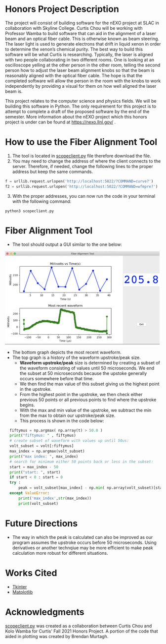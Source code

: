 # Honors Project Description
The project will consist of building software for the nEXO project at SLAC in collaboration with Skyline College. Curtis Chou will be working with Professor Wamba to build software that can aid in the alignment of a laser beam and an optical fiber cable. This is otherwise known as beam steering. The laser light is used to generate electrons that drift in liquid xenon in order to determine the xenon’s chemical purity. The best way to build this software will be what Curtis is researching. Typically, the laser is aligned with two people collaborating in two different rooms. One is looking at an oscilloscope yelling at the other person in the other room, telling the second person how to adjust the laser beam alignment knobs so that the beam is reasonably aligned with the optical fiber cable. The hope is that the completed software will allow the person in the room with the knobs to work independently by providing a visual for them on how well aligned the laser beam is.

This project relates to the computer science and physics fields. We will be building this software in Python. The only requirement for this project is to attempt to complete a draft of the proposed software by the end of the semester. More information about the nEXO project which this honors project is under can be found at https://nexo.llnl.gov/ .

# How to use the Fiber Alignment Tool
1. The tool is located in [scopeclient.py](/scopeclient.py) file therefore download the file.
2. You may need to change the address of where the client connects to the server. Therefore, if needed, change the following lines to the proper address but keep the same commands.
```python
f = urllib.request.urlopen('http://localhost:5022/?COMMAND=curve?')
f2 = urllib.request.urlopen('http://localhost:5022/?COMMAND=wfmpre?')
```
3. With the proper addresses, you can now run the code in your terminal with the following command:
```
python3 scopeclient.py
```
# Fiber Alignment Tool
- The tool should output a GUI similar to the one below:
<!-- ![Example GUI](/example_GUI.png) -->
<img src="/example_GUI.png" width="500" height="300">

- The bottom graph depicts the most recent waveform.
- The top graph is a history of the waveform upstroke/peak size.
  - **Waveform upstroke/peak** size is determined by creating a subset of the waveform consisting of values until 50 microseconds. We end the subset at 50 microseconds because the upstoke generally occurs somewhere before that time.
  - We then find the max value of this subset giving us the highest point in the upstroke. 
  - From the highest point in the upstroke, we then check either previous 50 points or all previous points to find where the upstroke begins.
  - With the max and min value of the upstroke, we subtract the min from the max to obtain our upstroke/peak size.
  - This process is shown in the code below:
```python
  fiftymus = np.argmax( np.array(t) > 50.0 )
  print("fiftymus: " , fiftymus)
  # create subset of waveform with values up until 50us:
  volt_subset = volt[:fiftymus]
  max_index = np.argmax(volt_subset)
  print("max index: ", max_index)
  # search for minimum either 50 points back or less in the subset:
  start = max_index - 50
  print("start: ", start)
  if start < 0 : start = 0
  try :
      peak = volt_subset[max_index] - np.min( np.array(volt_subset)[start:max_index] )
  except ValueError:
      print('max_index',str(max_index))
      print(volt_subset)
```

# Future Directions
- The way in which the peak is calculated can also be improved as our program assumes the upstroke occurs before 50 microseconds. Using derivatives or another technqiue may be more efficient to make peak calculation more robust for different situations. 

# Works Cited
- [Tkinter](https://docs.python.org/3/library/tk.html)
- [Matplotlib](https://matplotlib.org/3.4.3/contents.html)
# Acknowledgments 
[scopeclient.py](/scopeclient.py) was created as a collaboration between Curtis Chou and Kolo Wamba for Curtis' Fall 2021 Honors Project. A portion of the code that aided in plotting was created by Brendan Murtagh.
